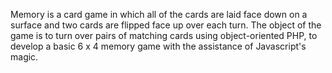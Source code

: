 Memory is a card game in which all of the cards are laid face down
on a surface and two cards are flipped face up over each turn. 
The object of the game is to turn over pairs of matching cards using object-oriented PHP, 
to develop a basic 6 x 4 memory game with the assistance of Javascript's magic.
